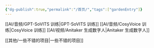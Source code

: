 ```yaml
---
{"dg-publish":true,"permalink":"/首页/","tags":["gardenEntry"]}
---
```


[[AI/音频/GPT-SoVITS 训练\|GPT-SoVITS 训练]]
[[AI/音频/CosyVoice 训练\|CosyVoice 训练]]
[[AI/视频/Anitaker 生成数字人\|Anitaker 生成数字人]]

[[其他/一些不错的项目\|一些不错的项目]]



